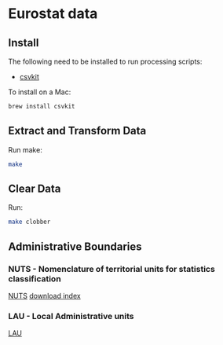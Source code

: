 # Eurostat data

## Install

The following need to be installed to run processing scripts:

* [csvkit](https://csvkit.readthedocs.io/en/latest/)

To install on a Mac:

```sh
brew install csvkit
```

## Extract and Transform Data

Run make:

```sh
make
```

## Clear Data

Run:

```sh
make clobber
```

## Administrative Boundaries

### NUTS - Nomenclature of territorial units for statistics classification

[NUTS](https://ec.europa.eu/eurostat/web/nuts/background) [download index](https://ec.europa.eu/eurostat/web/gisco/geodata/reference-data/administrative-units-statistical-units/nuts)

### LAU - Local Administrative units

[LAU](https://ec.europa.eu/eurostat/en/web/nuts/local-administrative-units)
